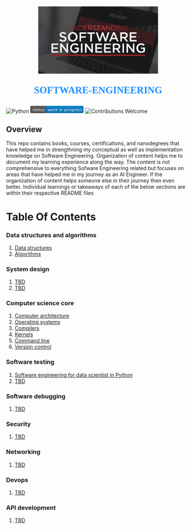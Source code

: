 <p align="center"><img width=65% src="images/softawre-engineering.jpg"></p>

<p align="center" style="color:DodgerBlue; font-family:cambria; font-variant: normal; font-size:20pt; font-weight:bold; font-weight: 900">SOFTWARE-ENGINEERING 
</p>

![Python](https://camo.githubusercontent.com/de59e8e9b410aa0b9479b114040c06468ef33cfc/68747470733a2f2f696d672e736869656c64732e696f2f62616467652f707974686f6e2d76332e362b2d626c75652e737667) ![Status](images/status-work-in-progress.png) ![Contributions Welcome](https://camo.githubusercontent.com/72f84692f9f89555c176bb9e0eca9cf08d97fec9/68747470733a2f2f696d672e736869656c64732e696f2f62616467652f636f6e747269627574696f6e732d77656c636f6d652d6f72616e67652e737667)

## **Overview**
This repo contains books, courses, certifications, and nanodegrees that have helped me in strengthning my conceptual as well as implementation knowledge on Software Engineering.  Organization of content helps me to document my learning experience along the way. The content is not comprehensive to everything Sofware Engineering related but focuses on areas that have helped me in my journey as an AI Engineer. If the organization of content helps someone else in their journey then even better. Individual learnings or takeaways of each of the below sections are within their respective README files 

# **Table Of Contents**

### **Data structures and algorithms**
1. [Data structures]()
2. [Algorithms]()


### **System design**
1. [TBD]()
2. [TBD]()


### **Computer science core**
1. [Computer architecture]()
2. [Operating systems]()
3. [Compilers]()
4. [Kernels]()
5. [Command line]()
6. [Version control]()


### **Software testing**
1. [Software engineering for data scientist in Python]()
2. [TBD]()


### **Software debugging**
1. [TBD]()


### **Security**
1. [TBD]()


### **Networking**
1. [TBD]()


### **Devops**
1. [TBD]()


### **API development**
1. [TBD]()
